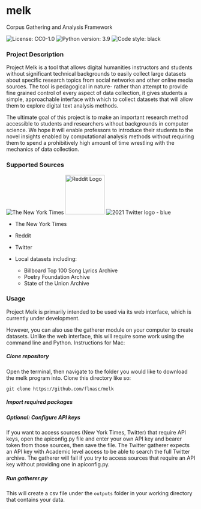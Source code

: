 # melk
Corpus Gathering and Analysis Framework

![License: CC0-1.0](https://img.shields.io/github/license/flnasc/melk)
![Python version: 3.9](https://img.shields.io/badge/python-3.9-blue)
![Code style: black](https://img.shields.io/badge/code%20style-black-black)

### Project Description 
Project Melk is a tool that allows digital humanities instructors and students without significant technical backgrounds to easily collect large datasets about specific research topics from social networks and other online media sources. The tool is pedagogical in nature- rather than attempt to provide fine grained control of every aspect of data collection, it gives students a simple, approachable interface with which to collect datasets that will allow them to explore digital text analysis methods. 

The ultimate goal of this project is to make an important research method accessible to students and researchers without backgrounds in computer science. We hope it will enable professors to introduce their students to the novel insights enabled by computational analysis methods without requiring them to spend a prohibitively high amount of time wrestling with the mechanics of data collection. 

### Supported Sources 
![The New York Times](https://developer.nytimes.com/files/poweredby_nytimes_150c.png?v=1583354208341)
<img width="105" alt="Reddit Logo" src="https://user-images.githubusercontent.com/63132911/180308426-5033dbc5-c96f-4541-800b-0cec69a7e7aa.png">
![2021 Twitter logo - blue](https://user-images.githubusercontent.com/63132911/180309613-de537691-68f4-4d8f-8a9e-2b7752a261e9.png)


- The New York Times 
- Reddit 
- Twitter 

- Local datasets including:
  - Billboard Top 100 Song Lyrics Archive
  - Poetry Foundation Archive
  - State of the Union Archive 

### Usage
Project Melk is primarily intended to be used via its web interface, which is currently under development. 

However, you can also use the gatherer module on your computer to create datasets. Unlike the web interface, this will require some work using the command line and Python. Instructions for Mac: 

##### Clone repository

Open the terminal, then navigate to the folder you would like to download the melk program into. Clone this directory like so:

```git clone https://github.com/flnasc/melk```

##### Import required packages

##### Optional: Configure API keys 

If you want to access sources (New York Times, Twitter) that require API keys, open the apiconfig.py file and enter your own API key and bearer token from those sources, then save the file. The Twitter gatherer expects an API key with Academic level access to be able to search the full Twitter archive. The gatherer will fail if you try to access sources that require an API key without providing one in apiconfig.py.

##### Run gatherer.py 

This will create a csv file under the `outputs` folder in your working directory that contains your data. 





